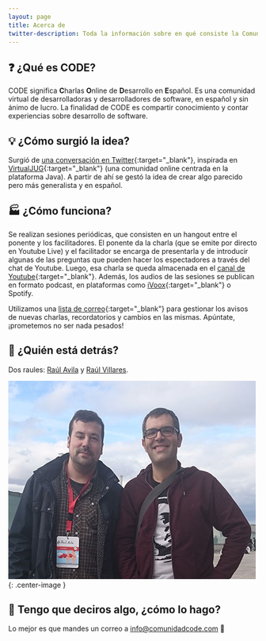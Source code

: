 ```yaml
---
layout: page
title: Acerca de
twitter-description: Toda la información sobre en qué consiste la Comunidad CODE.
---
```


## :question: ¿Qué es CODE?

CODE significa **C**harlas **O**nline de **D**esarrollo en **E**spañol. Es una comunidad virtual de desarrolladoras y desarrolladores de software, en español y sin ánimo de lucro. La finalidad de CODE es compartir conocimiento y contar experiencias sobre desarrollo de software.

## :bulb: ¿Cómo surgió la idea?

Surgió de [una conversación en Twitter](https://raulvillares.com/masde140/archivo/archivo05.html){:target="_blank"}, inspirada en [VirtualJUG](https://virtualjug.com/){:target="_blank"} (una comunidad online centrada en la plataforma Java). A partir de ahí se gestó la idea de crear algo parecido pero más generalista y en español.

## :factory: ¿Cómo funciona?

Se realizan sesiones periódicas, que consisten en un hangout entre el ponente y los facilitadores. El ponente da la charla (que se emite por directo en Youtube Live) y el facilitador se encarga de presentarla y de introducir algunas de las preguntas que pueden hacer los espectadores a través del chat de Youtube. Luego, esa charla se queda almacenada en el [canal de Youtube](https://www.youtube.com/c/ComunidadCODE){:target="_blank"}. Además, los audios de las sesiones se publican en formato podcast, en plataformas como [iVoox](https://www.ivoox.com/podcast-comunidad-code_sq_f1638616_1.html){:target="_blank"} o Spotify.

Utilizamos una [lista de correo](http://eepurl.com/c8CpuH){:target="_blank"} para gestionar los avisos de nuevas charlas, recordatorios y cambios en las mismas. Apúntate, ¡prometemos no ser nada pesados!

## :busts_in_silhouette: ¿Quién está detrás?

Dos raules: [Raúl Avila](../colaboradores/raul-avila) y [Raúl Villares](../colaboradores/raul-villares).

![Raúl Ávila y Raúl Villares](./img/raules.jpg){: .center-image }

## :raising_hand: Tengo que deciros algo, ¿cómo lo hago?

Lo mejor es que mandes un correo a [info@comunidadcode.com](mailto:info@comunidadcode.com) :email:
